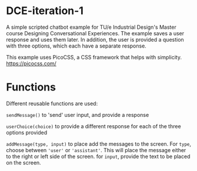# DCE-iteration-1

A simple scripted chatbot example for TU/e Industrial Design's Master course Designing Conversational Experiences. The example saves a user response and uses them later. In addition, the user is provided a question with three options, which each have a separate response.

This example uses PicoCSS, a CSS framework that helps with simplicity. https://picocss.com/

# Functions

Different reusable functions are used:

`sendMessage()` to 'send' user input, and provide a response

`userChoice(choice)` to provide a different response for each of the three options provided

`addMessage(type, input)` to place add the messages to the screen. For `type`, choose between `'user'` or `'assistant'`. This will place the message either to the right or left side of the screen. for `input`, provide the text to be placed on the screen.
